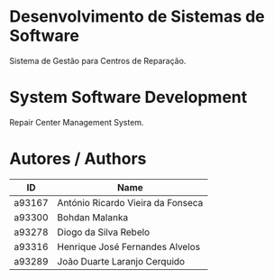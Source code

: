 # Desenvolvimento de Sistemas de Software
Sistema de Gestão para Centros de Reparação.

# System Software Development
Repair Center Management System.

# Autores / Authors
| ID | Name |
|----|------|
| a93167 |  António Ricardo Vieira da Fonseca |
| a93300 |  Bohdan Malanka |
| a93278 |  Diogo da Silva Rebelo |
| a93316 |  Henrique José Fernandes Alvelos |
| a93289 |  João Duarte Laranjo Cerquido |